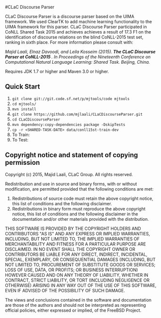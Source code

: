 #CLaC Discourse Parser


CLaC Discourse Parser is a discourse parser based on the UIMA framework. We used ClearTK to add machine learning functionality to the UIMA framework for this parser. CLaC Discourse Parser participated in CoNLL Shared Task 2015 and achieves achieves a result of 17.3 F1 on the identification of discourse relations on the blind CoNLL-2015 test set, ranking in sixth place. For more information please consult with:

<cite> Majid Laali, Elnaz Davoodi, and Leila Kosseim (2015).<b> The CLaC Discourse Parser at CoNLL-2015 </b>. In Proceedings of the Nineteenth Conference on Computational Natural Language Learning: Shared Task. Beijing, China.</cite>

Requires JDK 1.7 or higher and Maven 3.0 or higher.

## Quick Start

1. `git clone git://git.code.sf.net/p/mjtools/code mjtools`
2. `cd mjtools/`
3. `mvn install`
4. `git clone https://github.com/mjlaali/CLaCDiscourseParser.git` 
5. `cd CLaCDiscourseParser`
6. `mvn dependency:copy-dependencies package -DskipTests`
7. `cp -r <SHARED-TASK-DATE> data/conll15st-train-dev`
8. To Train:
9. To Test: 

## Copyright notice and statement of copying permission

Copyright (c) 2015, Majid Laali, CLaC Group.
All rights reserved.

Redistribution and use in source and binary forms, with or without
modification, are permitted provided that the following conditions are met:

1. Redistributions of source code must retain the above copyright notice, this
   list of conditions and the following disclaimer.
2. Redistributions in binary form must reproduce the above copyright notice,
   this list of conditions and the following disclaimer in the documentation
   and/or other materials provided with the distribution.

THIS SOFTWARE IS PROVIDED BY THE COPYRIGHT HOLDERS AND CONTRIBUTORS "AS IS" AND
ANY EXPRESS OR IMPLIED WARRANTIES, INCLUDING, BUT NOT LIMITED TO, THE IMPLIED
WARRANTIES OF MERCHANTABILITY AND FITNESS FOR A PARTICULAR PURPOSE ARE
DISCLAIMED. IN NO EVENT SHALL THE COPYRIGHT OWNER OR CONTRIBUTORS BE LIABLE FOR
ANY DIRECT, INDIRECT, INCIDENTAL, SPECIAL, EXEMPLARY, OR CONSEQUENTIAL DAMAGES
(INCLUDING, BUT NOT LIMITED TO, PROCUREMENT OF SUBSTITUTE GOODS OR SERVICES;
LOSS OF USE, DATA, OR PROFITS; OR BUSINESS INTERRUPTION) HOWEVER CAUSED AND
ON ANY THEORY OF LIABILITY, WHETHER IN CONTRACT, STRICT LIABILITY, OR TORT
(INCLUDING NEGLIGENCE OR OTHERWISE) ARISING IN ANY WAY OUT OF THE USE OF THIS
SOFTWARE, EVEN IF ADVISED OF THE POSSIBILITY OF SUCH DAMAGE.

The views and conclusions contained in the software and documentation are those
of the authors and should not be interpreted as representing official policies,
either expressed or implied, of the FreeBSD Project.                                                           

